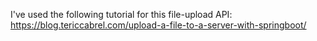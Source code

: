I've used the following tutorial for this file-upload API: https://blog.tericcabrel.com/upload-a-file-to-a-server-with-springboot/
